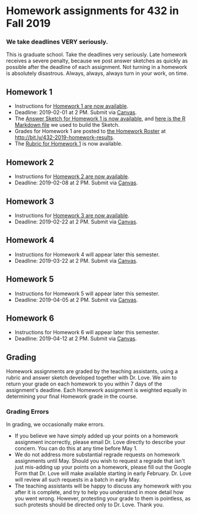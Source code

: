 # Homework assignments for 432 in Fall 2019

### We take deadlines VERY seriously.

This is graduate school. Take the deadlines very seriously. Late homework receives a severe penalty, because we post answer sketches as quickly as possible after the deadline of each assignment. Not turning in a homework is absolutely disastrous. Always, always, always turn in your work, on time.

## Homework 1

- Instructions for [Homework 1 are now available](https://github.com/THOMASELOVE/2019-432/tree/master/homework/homework1).
- Deadline: 2019-02-01 at 2 PM. Submit via [Canvas](https://canvas.case.edu/). 
- The [Answer Sketch for Homework 1 is now available](https://github.com/THOMASELOVE/2019-432/tree/master/homework/homework1/sketch_hw01), and [here is the R Markdown file](https://github.com/THOMASELOVE/2019-432/blob/master/homework/homework1/sketch_hw01/README.Rmd) we used to build the Sketch.
- Grades for Homework 1 are posted to [the Homework Roster](http://bit.ly/432-2019-homework-results) at http://bit.ly/432-2019-homework-results.
- The [Rubric for Homework 1](https://github.com/THOMASELOVE/2019-432/blob/master/homework/homework1/hw1rubric.md) is now available.


## Homework 2

- Instructions for [Homework 2 are now available](https://github.com/THOMASELOVE/2019-432/tree/master/homework/homework2).
- Deadline: 2019-02-08 at 2 PM. Submit via [Canvas](https://canvas.case.edu/).

## Homework 3

- Instructions for [Homework 3 are now available](https://github.com/THOMASELOVE/2019-432/tree/master/homework/homework3).
- Deadline: 2019-02-22 at 2 PM. Submit via [Canvas](https://canvas.case.edu/).

## Homework 4

- Instructions for Homework 4 will appear later this semester.
- Deadline: 2019-03-22 at 2 PM. Submit via [Canvas](https://canvas.case.edu/).

## Homework 5

- Instructions for Homework 5 will appear later this semester.
- Deadline: 2019-04-05 at 2 PM. Submit via [Canvas](https://canvas.case.edu/).

## Homework 6

- Instructions for Homework 6 will appear later this semester.
- Deadline: 2019-04-12 at 2 PM. Submit via [Canvas](https://canvas.case.edu/).

## Grading

Homework assignments are graded by the teaching assistants, using a rubric and answer sketch developed together with Dr. Love. We aim to return your grade on each homework to you within 7 days of the assignment's deadline. Each Homework assignment is weighted equally in determining your final Homework grade in the course.

### Grading Errors

In grading, we occasionally make errors.

- If you believe we have simply added up your points on a homework assignment incorrectly, please email Dr. Love directly to describe your concern. You can do this at any time before May 1.
- We do not address more substantial regrade requests on homework assignments until May. Should you wish to request a regrade that isn't just mis-adding up your points on a homework, please fill out the Google Form that Dr. Love will make available starting in early February. Dr. Love will review all such requests in a batch in early May.
- The teaching assistants will be happy to discuss any homework with you after it is complete, and try to help you understand in more detail how you went wrong. However, protesting your grade to them is pointless, as such protests should be directed only to Dr. Love. Thank you.

